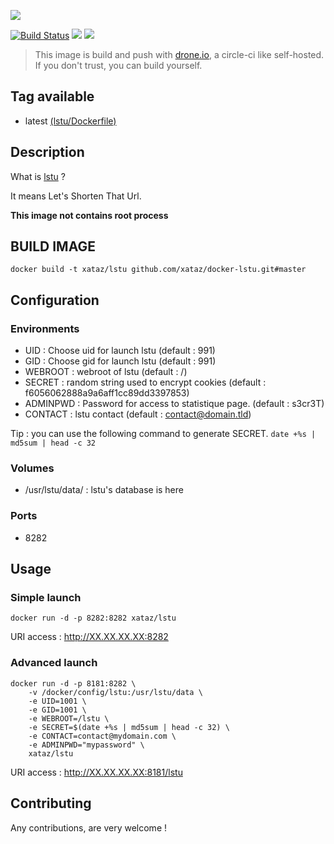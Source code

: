![](https://framagit.org/luc/lstu/raw/master/themes/default/public/img/lstu128.png)

[![Build Status](https://drone.xataz.net/api/badges/xataz/docker-lstu/status.svg)](https://drone.xataz.net/xataz/docker-lstu)
[![](https://images.microbadger.com/badges/image/xataz/lstu.svg)](https://microbadger.com/images/xataz/lstu "Get your own image badge on microbadger.com")
[![](https://images.microbadger.com/badges/version/xataz/lstu.svg)](https://microbadger.com/images/xataz/lstu "Get your own version badge on microbadger.com")

> This image is build and push with [drone.io](https://github.com/drone/drone), a circle-ci like self-hosted.
> If you don't trust, you can build yourself.

## Tag available
* latest [(lstu/Dockerfile)](https://github.com/xataz/docker-lstu/blob/master/Dockerfile)

## Description
What is [lstu](https://framagit.org/luc/lstu) ?

It means Let's Shorten That Url.

**This image not contains root process**

## BUILD IMAGE

```shell
docker build -t xataz/lstu github.com/xataz/docker-lstu.git#master
```

## Configuration
### Environments
* UID : Choose uid for launch lstu (default : 991)
* GID : Choose gid for launch lstu (default : 991)
* WEBROOT : webroot of lstu (default : /)
* SECRET : random string used to encrypt cookies (default : f6056062888a9a6aff1cc89dd3397853)
* ADMINPWD : Password for access to statistique page. (default : s3cr3T)
* CONTACT : lstu contact (default : contact@domain.tld)

Tip : you can use the following command to generate SECRET. `date +%s | md5sum | head -c 32`

### Volumes
* /usr/lstu/data/ : lstu's database is here

### Ports
* 8282

## Usage
### Simple launch
```shell
docker run -d -p 8282:8282 xataz/lstu
```
URI access : http://XX.XX.XX.XX:8282

### Advanced launch
```shell
docker run -d -p 8181:8282 \
	-v /docker/config/lstu:/usr/lstu/data \
	-e UID=1001 \
	-e GID=1001 \
    -e WEBROOT=/lstu \
    -e SECRET=$(date +%s | md5sum | head -c 32) \
    -e CONTACT=contact@mydomain.com \
    -e ADMINPWD="mypassword" \
	xataz/lstu
```
URI access : http://XX.XX.XX.XX:8181/lstu

## Contributing
Any contributions, are very welcome !